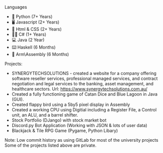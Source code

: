 Languages
- 🐍 Python (7+ Years)
- 🖥️ Javascript (2+ Years)
- 📶 Html & CSS (2+ Years)
- 👨‍💻 C# (1+ Years)
- 💻 Java (2 Year)
- ⌨️ Haskell (6 Months)
- 💪 Arm\Assembly (6 Months)

Projects:
- SYNERGYTECHSOLUTIONS - created a website for a company offering software reseller services, professional managed services, and contract negotiation and legal services to the banking, asset management, and healthcare sectors. Url: https://www.synergytechsolutions.com.au/
- Created a fully functioning game of Catan Dice and Blue Lagoon in Java (GUI). 
- Created flappy bird using a 5by5 pixel display in Assembly
- Created a working CPU using Digitial including a Register File, a Control unit, an ALU, and a barrel shifter. 
- Stock Portfolio (DJango) with stock market bot
- Discord.py Bot Application (Working with JSON & lots of user data)
- Blackjack & Tile RPG Game (Pygame, Python Libary)

Note: Low commit history as using GitLab for most of the university projects
Some of the projects listed above are private. 
